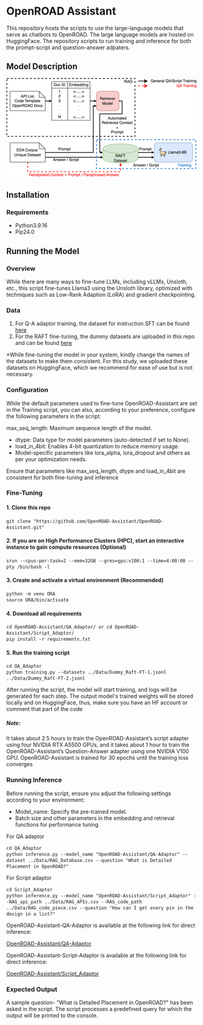 # OpenROAD Assistant
This repository hosts the scripts to use the large-language models that serve as chatbots to OpenROAD. The large language models are hosted on HuggingFace. The repository scripts to run training and inference for both the prompt-script and question-answer adpaters.


## Model Description

![Model Architecture](Images/Model_Architecture.png)

## Installation
### Requirements
- Python3.9.16
- Pip24.0


## Running the Model
### Overview
While there are many ways to fine-tune LLMs, including vLLMs, Unsloth, etc., this script fine-tunes Llama3 using the Unsloth library, optimized with techniques such as Low-Rank Adaption (LoRA) and gradient checkpointing.

### Data
1) For Q-A adaptor training, the dataset for instruction SFT can be found [here](https://huggingface.co/datasets/Open-Orca/SlimOrca)
2) For the  RAFT fine-tuning, the dummy datasets are uploaded in this repo and can be found [here](https://github.com/OpenROAD-Assistant/OpenROAD-Assistant/tree/main/Data)

*While fine-tuning the model in your system, kindly change the names of the datasets to make them consistent. For this study, we uploaded these datasets on HuggingFace, which we recommend for ease of use but is not necessary.


### Configuration

While the default parameters used to fine-tune OpenROAD-Assistant are set in the Training script, you can also, according to your preference, configure the following parameters in the script:

max_seq_length: Maximum sequence length of the model.
- dtype: Data type for model parameters (auto-detected if set to None).
- load_in_4bit: Enables 4-bit quantization to reduce memory usage.
- Model-specific parameters like lora_alpha, lora_dropout and others as per your optimization needs.

Ensure that parameters like max_seq_length, dtype and load_in_4bit are consistent for both fine-tuning and inference

### Fine-Tuning

#### 1. Clone this repo
```
git clone "https://github.com/OpenROAD-Assistant/OpenROAD-Assistant.git"
```
#### 2. If you are on High Performance Clusters (HPC), start an interactive instance to gain compute resources (Optional)
```
srun --cpus-per-task=2 --mem=32GB --gres=gpu:v100:1 --time=4:00:00 --pty /bin/bash -l
```
#### 3. Create and activate a virtual environment (Recommended)
```
python -m venv ORA
source ORA/bin/activate
```
#### 4. Download all requirements 
```
cd OpenROAD-Assistant/QA_Adaptor/ or cd OpenROAD-Assistant/Script_Adaptor/
pip install -r requirements.txt
```
#### 5. Run the training script
```
cd QA_Adaptor
python training.py --datasets ../Data/Dummy_Raft-FT-1.jsonl ../Data/Dummy_Raft-FT-2.jsonl
```
After running the script, the model will start training, and logs will be generated for each step. The output model's trained weights will be stored locally and on HuggingFace, thus, make sure you have an HF account or comment that part of the code

##### Note:
It takes about 2.5 hours to train the OpenROAD-Assistant’s script adapter using four NVIDIA RTX A5500 GPUs, and it takes about 1 hour to train the OpenROAD-Assistant’s Question-Answer adapter using one NVIDIA V100 GPU. OpenROAD-Assistant is trained for 30 epochs until the training loss converges


### Running Inference
Before running the script, ensure you adjust the following settings according to your environment:
- Model_name: Specify the pre-trained model.
- Batch size and other parameters in the embedding and retrieval functions for performance tuning.

For QA adaptor
```
cd QA_Adaptor
python inference.py --model_name "OpenROAD-Assistant/QA-Adaptor" --dataset ../Data/RAG_Database.csv --question "What is Detailed Placement in OpenROAD?"
```
For Script adaptor
```
cd Script_Adaptor
python inference.py --model_name "OpenROAD-Assistant/Script_Adaptor" --RAG_api_path ../Data/RAG_APIs.csv --RAG_code_path ../Data/RAG_code_piece.csv --question "How can I get every pin in the design in a list?"
```

OpenROAD-Assistant-QA-Adaptor is available at the following link for direct inference:

[OpenROAD-Assistant/QA-Adaptor](https://huggingface.co/OpenROAD-Assistant/QA-Adaptor)

OpenROAD-Assistant-Script-Adaptor is available at the following link for direct inference:

[OpenROAD-Assistant/Script_Adaptor](https://huggingface.co/OpenROAD-Assistant/Script_Adaptor)

### Expected Output

A sample question- "What is Detailed Placement in OpenROAD?" has been asked in the script. The script processes a predefined query for which the output will be printed to the console.


